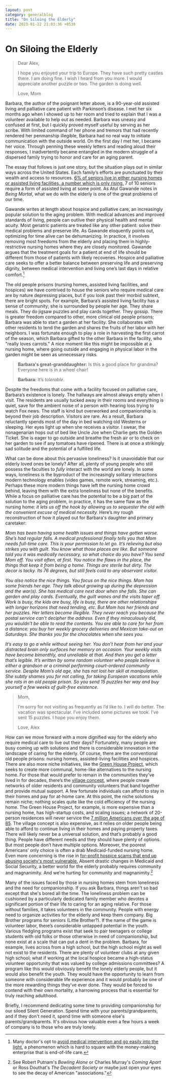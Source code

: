 ```yaml
---
layout: post
category: generalblog
title: "On Siloing the Elderly"
date: 2023-01-22 21:03:36 +0530
---
```


# On Siloing the Elderly

> Dear Alex,
>
> I hope you enjoyed your trip to Europe. They have such pretty castles there. I am doing fine. I wish I heard from you more. I would appreciate another puzzle or two. The garden is doing well. 
>
> Love, 
> Mom

Barbara, the author of the poignant letter above, is a 90-year-old assisted living and palliative care patient with Parkinson’s disease. I met her six months ago when I showed up to her room and tried to explain that I was a volunteer available to help out as needed. Barbara was uneasy and confused at first, but I quickly proved myself useful by serving as her scribe. With limited command of her phone and tremors that had recently rendered her penmanship illegible, Barbara had no real way to initiate communication with the outside world. On the first day I met her, I became her voice. Through penning these weekly letters and reading aloud their responses, I inadvertently became entangled in the modern struggle of a dispersed family trying to honor and care for an aging parent.

The essay that follows is just one story, but the situation plays out in similar ways across the United States. Each family’s efforts are punctuated by their wealth and access to resources. [6% of seniors live in either nursing homes or assisted living facilities, a number which is only rising.](https://havenseniorinvestments.com/blog-post/2021-assisted-living-statistics/) 7 of 10 seniors require a form of assisted living at some point. As Atul Gawande notes in *Being Mortal*, what we do with the elderly is one of the great problems of our time.

Gawande writes at length about hospice and palliative care, an increasingly popular solution to the aging problem. With medical advances and improved standards of living, people can outlive their physical health and mental acuity. Most geriatric patients are treated like any other patient: solve their medical problems and preserve life. As Gawande eloquently points out, optimizing for time alive can be dehumanizing. In practice, it involves removing most freedoms from the elderly and placing them in highly-restrictive nursing homes where they are closely monitored. Gawande argues that the treatment goals for a patient at end of life should be different from those of patients with likely recoveries. Hospice and palliative care seeks to offer a better balance between preserving life and preserving dignity, between medical intervention and living one’s last days in relative comfort.[^1] 

[^1]: Many doctor's opt to [avoid medical intervention and go easily into the light](https://www.saturdayeveningpost.com/2013/03/how-doctors-die/), a phenomenon which is hard to square with the money-making enterprise that is end-of-life care.

The old people prisons (nursing homes, assisted living facilities, and hospices) we have contrived to house the seniors who require medical care are by nature depressing places, but if you look past their morbid subtext, there are bright spots. For example, Barbara’s assisted living facility has a sense of community; she is surrounded by people her age. They share meals. They do jigsaw puzzles and play cards together. They gossip. There is greater freedom compared to other, more clinical old people prisons; Barbara was able to start a garden at her facility. She collaborates with other residents to tend the garden and shares the fruits of her labor with her neighbors. I was fortunate enough to play a role in harvesting the first carrot of the season, which Barbara gifted to the other Barbara in the facility, who "really loves carrots." A nice moment like this might be impossible at a nursing home, where going outside and engaging in physical labor in the garden might be seen as unnecessary risks.

> **Barbara's great-granddaughter:** Is this a good place for grandma? Everyone here is in a wheel chair!
> 
> **Barbara:** It’s *tolerable*.

Despite the freedoms that come with a facility focused on palliative care, Barbara’s existence is lonely. The hallways are almost always empty when I visit. The residents are usually tucked away in their rooms and everything is quiet, save for the ambient noise of a person with hearing loss trying to watch Fox news. The staff is kind but overworked and companionship is beyond their job description. Visitors are rare. As a result, Barbara reluctantly spends most of the day in bed watching old Westerns or sleeping. Her eyes light up when she receives a visitor. I swear, the nonagenarian hops out of bed like Uncle Joe when Charlie gets the Golden Ticket. She is eager to go outside and breathe the fresh air or to check on her garden to see if any tomatoes have ripened. There is at once a strikingly sad solitude and the potential of a fulfilled life.

What can be done about this pervasive loneliness? Is it unavoidable that our elderly loved ones be lonely? After all, plenty of young people who still possess the faculties to *fully* interact with the world are lonely. In some ways, loneliness is the byproduct of the increasingly solitary interactions modern technology enables (video games, remote work, streaming, etc.). Perhaps these more modern things have left the nursing home crowd behind, leaving them with the extra loneliness but none of the benefits. While a focus on palliative care has the potential to be a big part of the solution to the aging problem, in practice, it has the same flaw as the nursing home: *it lets us off the hook by allowing us to sequester the old with the convenient excuse of medical necessity.* Here’s my rough reconstruction of how it played out for Barbara's daughter and primary caretaker: 

*Mom has been having some health issues and things have gotten worse. She’s had regular falls. A medical professional finally tells you that Mom needs full-time care. This is your permission to let go. It’s relieving but also strikes you with guilt. You know what those places are like. But someone told you it was medically necessary, so what choice do you have? You send Mom off. You visit often, at first. You notice the flaws in the place, the things that keep it from being a home. Things are sterile but dirty. The decor is tacky. Its 76 degrees, but still feels cold to any observant visitor.*

*You also notice the nice things. You focus on the nice things. Mom has some friends her age. They talk about growing up during the depression and the war(s). She has medical care next door when she falls. She can garden and play cards. Eventually, the guilt wanes and the visits taper off. Work is busy, the kids are busy, life is busy, there are other relationships with longer horizons that need tending, etc. But Mom has her friends and her puzzles. Her letters become illegible. They never reach you because the postal service can't decipher the address. Even if they miraculously did, you wouldn’t be able to read the contents. You are able to care for her from a distance: you buy her weekly grocery deliveries and Mexican take-out on Saturdays. She thanks you for the chocolates when she sees you.*

*It’s easy to go a while without seeing her. You don’t hear from her and your distracted brain only surfaces her memory on occasion. Your weekly visits have become bimonthly, and unreliable at that. And then you get a letter that’s legible. It’s written by some random volunteer who people believe is either a grandson or a criminal performing court-ordered community service. Despite Mom’s old age, she has not lost her skill at manipulation. She subtly shames you for not calling, for taking European vacations while she rots in an old people prison. So you send 15 puzzles her way and buy yourself a few weeks of guilt-free existence.*


> Mom, 
>
> I’m sorry for not visiting as frequently as I’d like to. I will do better. The vacation was spectacular. I’ve included some pictures we took. I’ve sent 15 puzzles. I hope you enjoy them. 
>
>Love,
>Alex 


How can we move forward with a more dignified way for the elderly who require medical care to live out their days? Fortunately, many people are busy coming up with solutions and there is considerable innovation in the landscape of caring for the elderly. Of course, there are the conventional old people prisons: nursing homes, assisted-living facilities and hospices. There are also more niche initiatives, like the [Green House Project](https://www.theatlantic.com/business/archive/2015/04/a-better-nursing-home-exists/390936/), which seeks to create more communal, home-like alternatives to the nursing home. For those that would prefer to remain in the communities they’ve lived in for decades, there’s the [village concept](https://www.theatlantic.com/business/archive/2015/05/living-and-dying-at-home/391871/), where people create networks of older residents and community volunteers that band together and provide mutual support. A few fortunate individuals can afford to stay in their homes and pay for at-home care. At this point, the niche solutions remain niche; nothing scales quite like the cold efficiency of the nursing home. The Green House Project, for example, is more expensive than a nursing home, has high-startup costs, and scaling issues; a network of 20-person residences will never service the [7 million Americans over the age of 85](https://acl.gov/sites/default/files/aging%20and%20Disability%20In%20America/2020Profileolderamericans.final_.pdf). The village concept is also expensive, as it relies on older people being able to afford to continue living in their homes and paying property taxes. There will likely never be a universal solution, and that’s probably a good thing. People have different needs and they should have plenty of options. But most people don’t have multiple options. Moreover, the poorest Americans’ only choice is often a drab Medicaid-funded nursing home. Even more concerning is the rise in [for-profit hospice scams that end up abusing society's most vulnerable.](https://www.newyorker.com/magazine/2022/12/05/how-hospice-became-a-for-profit-hustle) Absent drastic changes in Medicaid and Social Security, a better world for the elderly probably requires community and magnanimity. And we're hurting for community and magnanimity.[^2]

[^2]: See Robert Putnam's *Bowling Alone* or Charles Murray's *Coming Apart* or Ross Douthat's *The Decadent Society* or maybe just open your eyes to see the decay of American "associations."

Many of the issues faced by those in nursing homes stem from loneliness and the need for companionship. If you ask Barbara, things aren't so bad except that she's bored all the time. The loneliness problem can be cushioned by a particularly dedicated family member who devotes a significant portion of their life to caring for an aging relative. For those without families, it takes volunteers in the community. People with energy need to organize activities for the elderly and keep them company. Big Brother programs for seniors (Little Brother?). If the name of the game is volunteer labor, there’s considerable untapped potential in the youth. Various fledgling programs exist that seek to pair teenagers or college students with old folks or those otherwise in need of companionship, but none exist at a scale that can put a dent in the problem. Barbara, for example, lives across from a high school, but the high school might as well not exist to the residents. There are plenty of volunteer clubs at any given high school; what if working at the local hospice became a high-status volunteer opportunity that was valued by college admissions committees? A program like this would obviously benefit the lonely elderly people, but it would also benefit the youth. They would have the opportunity to learn from someone with considerable life experience and it would probably be one of the more rewarding things they’ve ever done. They would be forced to contend with their own mortality, a harrowing process that is essential for truly reaching adulthood. 

Briefly, I recommend dedicating some time to providing companionship for our siloed Silent Generation. Spend time with your parents/grandparents, and if they don't need it, spend time with someone else's parents/grandparents. It's obvious how valuable even a few hours a week of company is to those who are truly lonely.